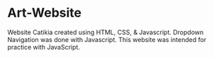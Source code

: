 # Art-Website
Website Catikia created using HTML, CSS, &amp; Javascript. Dropdown Navigation was done with Javascript. This website was intended for practice with JavaScript.
